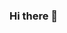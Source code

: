 ### Hi there 👋

<!--
**snehaci/snehaci** is a ✨ _special_ ✨ repository because its `README.md` (this file) appears on your GitHub profile.

Here are some ideas to get you started:

👋  I am Sneha Ignatious!

👩‍🎓  Aspiring Software Engineer

🔭  I’m currently working as a Data Science intern @Payoda Technologies Private Limited

👩‍💻  Python Enthusiast

🧠  I’m looking to collaborate on Discovering AI & Data Science

💻  Love to design Web applications

📫  How to reach me: snehaignatious7@gmail.com
-->

